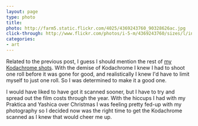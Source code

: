 ```yaml
---
layout: page
type: photo
title: 
photo: http://farm5.static.flickr.com/4025/4369243760_90328626ac.jpg
click-through: http://www.flickr.com/photos/i-5-m/4369243760/sizes/l/in/set-72157623338750353/
categories: 
- art
---
```

Related to the previous post, I guess I should mention the rest of [my Kodachrome shots](http://www.flickr.com/photos/i-5-m/sets/72157623338750353/). With the demise of Kodachrome I knew I had to shoot one roll before it was gone for good, and realistically I knew I'd have to limit myself to just one roll. So I was determined to make it a good one. 

I would have liked to have got it scanned sooner, but I have to try and spread out the film costs through the year. With the hiccups I had with my Praktica and Yashica over Christmas I was feeling pretty fed-up with my photography so I decided now was the right time to get the Kodachrome scanned as I knew that would cheer me up.
